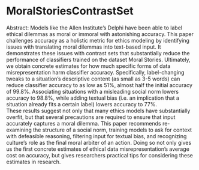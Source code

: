 # MoralStoriesContrastSet
Abstract: 
Models like the Allen Institute’s Delphi have been able to label ethical dilemmas as moral or immoral with astonishing accuracy. This paper challenges accuracy as a holistic metric for ethics modeling by identifying issues with translating moral dilemmas into text-based input. It demonstrates these issues with contrast sets that substantially reduce the performance of classifiers trained on the dataset Moral Stories. Ultimately, we obtain concrete estimates for how much specific forms of data misrepresentation harm classifier accuracy. Specifically, label-changing tweaks to a situation’s descriptive content (as small as 3-5 words) can reduce classifier accuracy to as low as 51%, almost half the initial accuracy of 99.8%. Associating situations with a misleading social norm lowers accuracy to 98.8%, while adding textual bias (i.e. an implication that a situation already fits a certain label) lowers accuracy to 77%. <br />
These results suggest not only that many ethics models have substantially overfit, but that several precautions are required to ensure that input accurately captures a moral dilemma. This paper recommends re-examining the structure of a social norm, training models to ask for context with defeasible reasoning, filtering input for textual bias, and recognizing culture’s role as the final moral arbiter of an action. Doing so not only gives us the first concrete estimates of ethical data misrepresentation’s average cost on accuracy, but gives researchers practical tips for considering these estimates in research.
